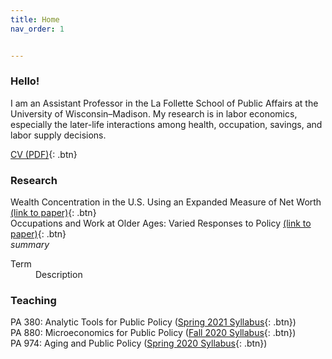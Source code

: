 ```yaml
---
title: Home
nav_order: 1


---
```


### Hello!
I am an Assistant Professor in the La Follette School of Public Affairs at the University of Wisconsin–Madison. My research is in labor economics, especially the later-life interactions among health, occupation, savings, and labor supply decisions.  

[CV (PDF)](docs/Jacobs_CV_Sept2020.pdf){: .btn}

### Research 
Wealth Concentration in the U.S. Using an Expanded Measure of Net Worth [(link to paper)](papers/Wealth_Concentration_Expanded_NW.pdf){: .btn}<br>
Occupations and Work at Older Ages: Varied Responses to Policy [(link to paper)](papers/VariedResponses-Policy.pdf){: .btn}
<br> 
<i> summary </i>

<DL>
<DT>Term
<DD>Description
</DL>

### Teaching

PA 380: Analytic Tools for Public Policy ([Spring 2021 Syllabus](docs/PA_380_Syllabus_Spring_2021.pdf){: .btn})<br>
PA 880: Microeconomics for Public Policy ([Fall 2020 Syllabus](docs/PA880_Syllabus_Fall2020.pdf){: .btn})<br>
PA 974: Aging and Public Policy ([Spring 2020 Syllabus](docs/PA_974_Aging_Syllabus.pdf){: .btn})

```

```
